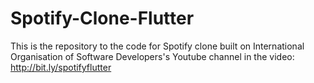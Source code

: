 # Spotify-Clone-Flutter
This is the repository to the code for Spotify clone built on International Organisation of Software Developers's Youtube channel in the video: http://bit.ly/spotifyflutter
